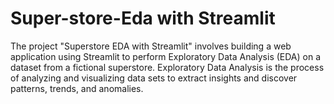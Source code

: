 # Super-store-Eda with Streamlit
The project "Superstore EDA with Streamlit" involves building a web application using Streamlit to perform Exploratory Data Analysis (EDA) on a dataset from a fictional superstore. Exploratory Data Analysis is the process of analyzing and visualizing data sets to extract insights and discover patterns, trends, and anomalies.
